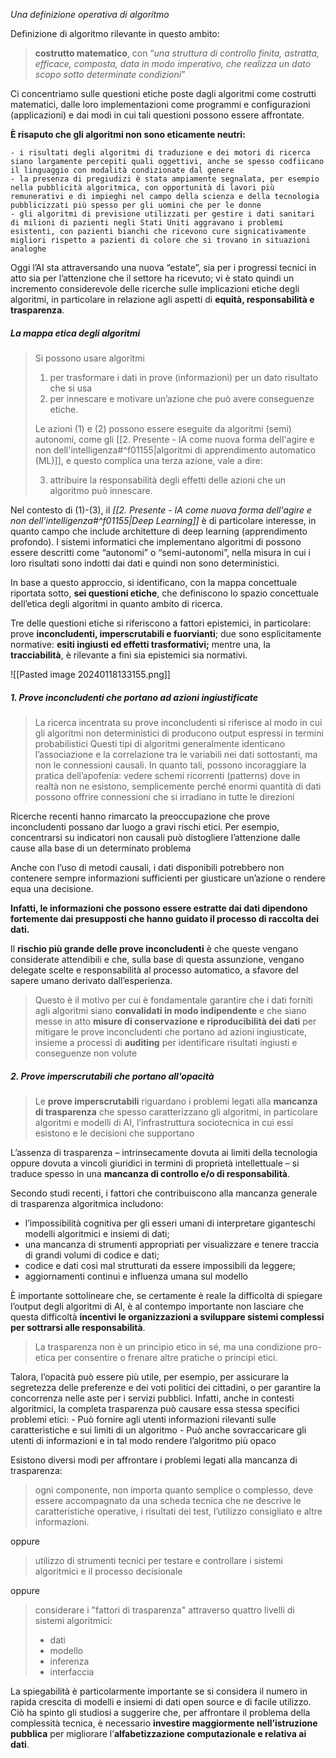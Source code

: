 
*Una definizione operativa di algoritmo*

Definizione di algoritmo rilevante in questo ambito:

> **costrutto matematico**, con “*una struttura di controllo finita, astratta, efficace, composta, data in modo imperativo, che realizza un dato scopo sotto determinate condizioni*”

Ci concentriamo sulle questioni etiche poste dagli algoritmi come costrutti matematici, dalle loro implementazioni come programmi e configurazioni (applicazioni) e dai modi in cui tali questioni possono essere affrontate.


**È risaputo che gli algoritmi non sono eticamente neutri:**

	- i risultati degli algoritmi di traduzione e dei motori di ricerca siano largamente percepiti quali oggettivi, anche se spesso codfiicano il linguaggio con modalità condizionate dal genere
	- la presenza di pregiudizi è stata ampiamente segnalata, per esempio nella pubblicità algoritmica, con opportunità di lavori più remunerativi e di impieghi nel campo della scienza e della tecnologia pubblicizzati più spesso per gli uomini che per le donne
	- gli algoritmi di previsione utilizzati per gestire i dati sanitari di milioni di pazienti negli Stati Uniti aggravano i problemi esistenti, con pazienti bianchi che ricevono cure signicativamente migliori rispetto a pazienti di colore che si trovano in situazioni analoghe


Oggi l’AI sta attraversando una nuova “estate”, sia per i progressi tecnici in atto sia per l’attenzione che il settore ha ricevuto; vi è stato quindi un incremento considerevole delle ricerche sulle implicazioni etiche degli algoritmi, in particolare in relazione agli aspetti di **equità, responsabilità e trasparenza**.


##### La mappa etica degli algoritmi

> Si possono usare algoritmi 
> 
> 1. per trasformare i dati in prove (informazioni) per un dato risultato che si usa 
> 2. per innescare e motivare un’azione che può avere conseguenze etiche. 
> 
> Le azioni (1) e (2) possono essere eseguite da algoritmi (semi) autonomi, come gli [[2. Presente - IA come nuova forma dell'agire e non dell'intelligenza#^f01155|algoritmi di apprendimento automatico (ML)]], e questo complica una terza azione, vale a dire: 
> 
> 3. attribuire la responsabilità degli effetti delle azioni che un algoritmo può innescare.

Nel contesto di (1)-(3), il *[[2. Presente - IA come nuova forma dell'agire e non dell'intelligenza#^f01155|Deep Learning]]* è di particolare interesse, in quanto campo che include architetture di deep learning (apprendimento profondo).
I sistemi informatici che implementano algoritmi di possono essere descritti come “autonomi” o “semi-autonomi”, nella misura in cui i loro risultati sono indotti dai dati e quindi non sono deterministici.

In base a questo approccio, si identificano, con la mappa concettuale riportata sotto, **sei questioni etiche**, che definiscono lo spazio concettuale dell’etica degli algoritmi in quanto ambito di ricerca. 

Tre delle questioni etiche si riferiscono a fattori epistemici, in particolare: prove **inconcludenti, imperscrutabili e fuorvianti**;
due sono esplicitamente normative: **esiti ingiusti ed effetti trasformativi;** 
mentre una, la **tracciabilità**, è rilevante a fini sia epistemici sia normativi.

![[Pasted image 20240118133155.png]]


##### 1. Prove inconcludenti che portano ad azioni ingiustificate

> La ricerca incentrata su prove inconcludenti si riferisce al modo in cui gli algoritmi non deterministici di producono output espressi in termini probabilistici
> Questi tipi di algoritmi generalmente identicano l’associazione e la correlazione tra le variabili nei dati sottostanti, ma non le connessioni causali. In quanto tali, possono incoraggiare la pratica dell’apofenia:
> 	vedere schemi ricorrenti (patterns) dove in realtà non ne esistono, semplicemente perché enormi quantità di dati possono offrire connessioni che si irradiano in tutte le direzioni

Ricerche recenti hanno rimarcato la preoccupazione che prove inconcludenti possano dar luogo a gravi rischi etici.
	Per esempio, concentrarsi su indicatori non causali può distogliere l’attenzione dalle cause alla base di un determinato problema

Anche con l’uso di metodi causali, i dati disponibili potrebbero non contenere sempre informazioni sufficienti per giusticare un’azione o rendere equa una decisione.

**Infatti, le informazioni che possono essere estratte dai dati dipendono fortemente dai presupposti che hanno guidato il processo di raccolta dei dati.**

Il **rischio più grande delle prove inconcludenti** è che queste vengano considerate attendibili e che, sulla base di questa assunzione, vengano delegate scelte e responsabilità al processo automatico, a sfavore del sapere umano derivato dall’esperienza.

> Questo è il motivo per cui è fondamentale garantire che i dati forniti agli algoritmi siano **convalidati in modo indipendente** e che siano messe in atto **misure di conservazione e riproducibilità dei dati** per mitigare le prove inconcludenti che portano ad azioni ingiusticate, insieme a processi di **auditing** per identificare risultati ingiusti e conseguenze non volute



##### 2. Prove imperscrutabili che portano all'opacità

> Le **prove imperscrutabili** riguardano i problemi legati alla **mancanza di trasparenza** che spesso caratterizzano gli algoritmi, in particolare algoritmi e modelli di AI, l’infrastruttura sociotecnica in cui essi esistono e le decisioni che supportano

L’assenza di trasparenza – intrinsecamente dovuta ai limiti della tecnologia oppure dovuta a vincoli giuridici in termini di proprietà intellettuale – si traduce spesso in una **mancanza di controllo e/o di responsabilità**.

Secondo studi recenti, i fattori che contribuiscono alla mancanza generale di trasparenza algoritmica includono: 
- l’impossibilità cognitiva per gli esseri umani di interpretare giganteschi modelli algoritmici e insiemi di dati; 
- una mancanza di strumenti appropriati per visualizzare e tenere traccia di grandi volumi di codice e dati; 
- codice e dati così mal strutturati da essere impossibili da leggere; 
- aggiornamenti continui e influenza umana sul modello


 È importante sottolineare che, se certamente è reale la difficoltà di spiegare l’output degli algoritmi di AI, è al contempo importante non lasciare che questa difficoltà **incentivi le organizzazioni a sviluppare sistemi complessi per sottrarsi alle responsabilità**.

> La trasparenza non è un principio etico in sé, ma una condizione pro-etica per consentire o frenare altre pratiche o principi etici.

Talora, l’opacità può essere più utile, per esempio, per assicurare la segretezza delle preferenze e dei voti politici dei cittadini, o per garantire la concorrenza nelle aste per i servizi pubblici. Infatti, anche in contesti algoritmici, la completa trasparenza può causare essa stessa specifici problemi etici:
	- Può fornire agli utenti informazioni rilevanti sulle caratteristiche e sui limiti di un algoritmo
	- Può anche sovraccaricare gli utenti di informazioni e in tal modo rendere l’algoritmo più opaco


Esistono diversi modi per affrontare i problemi legati alla mancanza di trasparenza:

> 	ogni componente, non importa quanto semplice o complesso, deve essere accompagnato da una scheda tecnica che ne descrive le caratteristiche operative, i risultati dei test, l’utilizzo consigliato e altre informazioni.

oppure

> 	utilizzo di strumenti tecnici per testare e controllare i sistemi algoritmici e il processo decisionale

oppure

> 	considerare i "fattori di trasparenza" attraverso quattro livelli di sistemi algoritmici: 
> 	- dati
> 	- modello
> 	- inferenza
> 	- interfaccia

La spiegabilità è particolarmente importante se si considera il numero in rapida crescita di modelli e insiemi di dati open source e di facile utilizzo.
Ciò ha spinto gli studiosi a suggerire che, per affrontare il problema della complessità tecnica, è necessario **investire maggiormente nell’istruzione pubblica** per migliorare l’**alfabetizzazione computazionale e relativa ai dati**.